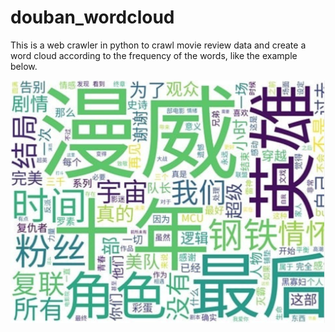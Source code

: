# douban_wordcloud

This is a web crawler in python to crawl movie review data and create a word cloud according to the frequency of the words, like the example below.

![image](https://github.com/xieweicong/douban_wordcloud/blob/main/picture.png)
